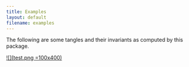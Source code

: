 ```yaml
---
title: Examples
layout: default
filename: examples
---
```


The following are some tangles and their invariants as computed by this package. 

[ ![](test.png =100x400) ](test.png)
